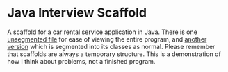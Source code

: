 # Java Interview Scaffold
 A scaffold for a car rental service application in Java. There is one [unsegmented file](UnsegmentedScaffoldForInterview.java) for ease of viewing the entire program, and [another version](src/main) which is segmented into its classes as normal. Please remember that scaffolds are always a temporary structure. This is a demonstration of how I think about problems, not a finished program.
